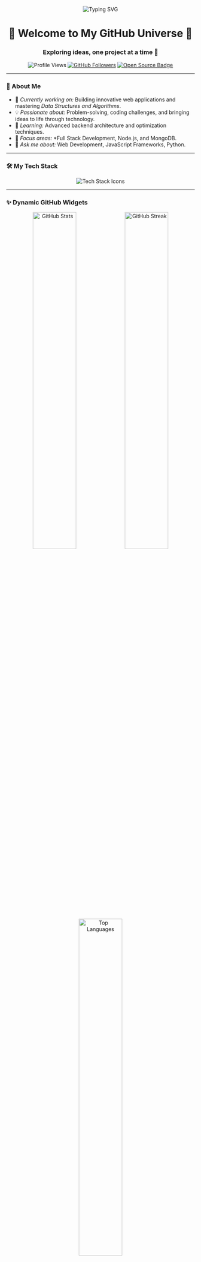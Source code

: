 <p align="center">
  <img src="https://readme-typing-svg.demolab.com?font=Fira+Code&size=24&duration=4000&pause=500&color=F77B00&width=435&lines=Hey+there!+I'm+Avinash%20Jha;Full+Stack+Developer%20%7C%20;Welcome+to+My+Coding+World!+%F0%9F%9A%80" alt="Typing SVG" />
</p>


<h1 align="center">🌟 Welcome to My GitHub Universe 🌟</h1>
<h3 align="center">Exploring ideas, one project at a time 🚀</h3>

<p align="center">
  <img src="https://komarev.com/ghpvc/?username=Avinash2912&label=Profile%20Views&color=brightgreen&style=flat-square" alt="Profile Views"/> 
  <a href="https://github.com/Avinash2912?tab=followers"><img src="https://img.shields.io/github/followers/sachiinn05?label=Followers&style=social" alt="GitHub Followers"></a>
  <a href="https://github.com/Avinash2912?tab=repositories"><img src="https://badges.frapsoft.com/os/v1/open-source.svg?v=103" alt="Open Source Badge"></a>
</p>

---

### 🎯 About Me
- 🔭 *Currently working on:* Building innovative web applications and mastering *Data Structures and Algorithms*.
- 💡 *Passionate about:* Problem-solving, coding challenges, and bringing ideas to life through technology.
- 🌱 *Learning:* Advanced backend architecture and optimization techniques.
- 🎯 *Focus areas:* *Full Stack Development, Node.js, and MongoDB.
- 💬 *Ask me about:* Web Development, JavaScript Frameworks, Python.

---

### 🛠️ My Tech Stack
<div align="center">
  <img src="https://skillicons.dev/icons?i=html,css,js,nodejs,express,mongodb,postman,git,github,react,bootstrap" alt="Tech Stack Icons" />
</div>

---



### ✨ Dynamic GitHub Widgets
<p align="center">
  <img src="https://github-readme-stats.vercel.app/api?username=Avinash2912&show_icons=true&theme=tokyonight&hide_border=true" alt="GitHub Stats" width="48%"/>
  <img src="https://github-readme-streak-stats.herokuapp.com/?user=Avinash2912&theme=tokyonight&hide_border=true" alt="GitHub Streak" width="48%"/>
</p>

<p align="center">
  <img src="https://github-readme-stats.vercel.app/api/top-langs/?username=Avinash2912&layout=compact&theme=tokyonight&hide_border=true" alt="Top Languages" width="48%"/>
</p>

-

### 🌍 Connect with Me
<p align="center">
  <a href="mailto:avinashjha832@gmail.com"><img src="https://img.shields.io/badge/-Gmail-D14836?style=for-the-badge&logo=gmail&logoColor=white" alt="Email"/></a>
  <a href="mailto:avinashjha19@outlook.com"><img src="https://img.shields.io/badge/-Outlook-0078D4?style=for-the-badge&logo=microsoft-outlook&logoColor=white" alt="Email"/></a>
  <a href="https://www.linkedin.com/in/avinash-jha-46b969167/"><img src="https://img.shields.io/badge/-LinkedIn-0077B5?style=for-the-badge&logo=linkedin&logoColor=white" alt="LinkedIn"/></a>
  <a href="https://github.com/Avinash2912"><img src="https://img.shields.io/badge/-GitHub-181717?style=for-the-badge&logo=github&logoColor=white" alt="GitHub"/></a>
  <a href="https://leetcode.com/u/Avinash_1912/"><img src="https://img.shields.io/badge/-LeetCode-FFA116?style=for-the-badge&logo=leetcode&logoColor=white" alt="LeetCode"/></a>
 
</p>

---

### 🧙 Fun Facts
- 💡 The best way to predict the future is to create it. 
- 🐱‍💻 *Favorite Debugging Line:* console.log('It’s working...or is it? 🤔')

---

### 🎉 Let’s Build Something Great Together
> “Code is like humour. When you have to explain it, it’s bad.”

Feel free to connect or explore my projects. Let’s innovate and create impactful solutions!
